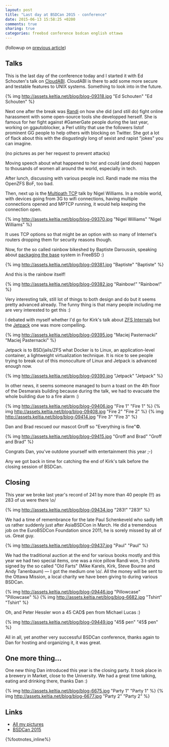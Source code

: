 ```yaml
---
layout: post
title: "Last day at BSDCan 2015 - conference"
date: 2015-06-13 15:58:25 +0200
comments: true
sharing: true
categories: freebsd conference bsdcan english ottawa
---
```


(followup on [previous article](/2015/06/12/third-day-at-bsdcan-2015-conference/))

Talks
-----

This is the last day of the conference today and I started it with Ed Schouten's talk on [CloudABI](https://www.bsdcan.org/2015/schedule/events/524.en.html).  CloudABI is there to add some more secure and testable features to UNIX systems.  Something to look into in the future.
<!--more-->
{% img http://assets.keltia.net/blog/blog-09318.jpg "Ed Schouten" "Ed Schouten" %} 

Next one after the break was [Randi](https://twitter.com/freebsdgirl) on how she did (and still do) fight online harassment with some open-source tools she developped herself.  She is famous for her fight against #GamerGate people during the last year, working on ggautoblocker, a Perl utility that use the followers listof prominent GG people to help others with blocking on Twitter.  She got a lot of flack about this with the disgustingly long of sexist and rapist "jokes" you can imagine.

(no pictures as per her request to prevent attacks)

Moving speech about what happened to her and could (and does) happen to thousands of women all around the world, especially in tech.

After lunch, discussing with various people incl. Randi made me miss the OpenZFS BoF, too bad.

Then, next up is the [Multipath TCP](https://www.bsdcan.org/2015/schedule/events/554.en.html) talk by Nigel Williams.  In a mobile world, with devices going from 3G to wifi connections, having multiple connections opened and MPTCP running, it would help keeping the connection open.
 
{% img http://assets.keltia.net/blog/blog-09370.jpg "Nigel Williams" "Nigel Williams" %} 

It uses TCP options so that might be an option with so many of Internet's routers dropping them for security reasons though.

Now, for the so called rainbow bikeshed by Baptiste Daroussin, speaking about [packaging the base](http://www.bsdcan.org/2015/schedule/events/563.en.html) system in FreeBSD :)

{% img http://assets.keltia.net/blog/blog-09381.jpg "Baptiste" "Baptiste" %} 

And this is the rainbow itself!

{% img http://assets.keltia.net/blog/blog-09382.jpg "Rainbow!" "Rainbow!" %} 

Very interesting talk, still lot of things to both design and do but it seems pretty advanced already.  The funny thing is that many people including me are very interested to get this :)

I debated with myself whether I'd go for Kirk's talk about [ZFS Internals](http://www.bsdcan.org/2015/schedule/events/525.en.html) but the [Jetpack](http://www.bsdcan.org/2015/schedule/events/574.en.html) one was more compelling.

{% img http://assets.keltia.net/blog/blog-09395.jpg "Maciej Pasternacki" "Maciej Pasternacki" %} 

Jetpack is to BSD/jails/ZFS what Docker is to Linux, an application-level container, a lightweight virtualization technique.  It is nice to see people trying to break out of this monoculture of Linux and Jetpack is advanced enough now.

{% img http://assets.keltia.net/blog/blog-09390.jpg "Jetpack" "Jetpack" %} 

In other news, it seems someone managed to burn a toast on the 4th floor of the Desmarais building because during the talk, we had to evacuate the whole building due to a fire alarm :)

{% img http://assets.keltia.net/blog/blog-09406.jpg "Fire 1" "Fire 1" %} 
{% img http://assets.keltia.net/blog/blog-09408.jpg "Fire 2" "Fire 2" %} 
{% img http://assets.keltia.net/blog/blog-09414.jpg "Fire 3" "Fire 3" %} 

Dan and Brad rescued our mascot Groff so "Everything is fine"©.

{% img http://assets.keltia.net/blog/blog-09415.jpg "Groff and Brad" "Groff and Brad" %} 

Congrats Dan, you've outdone yourself with entertainment this year ;-)

Any we got back in time for catching the end of Kirk's talk before the closing session of BSDCan.

Closing
-------

This year we broke last year's record of 241 by more than 40 people (!!) as 283 of us were there \o/

{% img http://assets.keltia.net/blog/blog-09434.jpg "283!" "283!" %} 

We had a time of remembrance for the late Paul Schenkeveld who sadly left us rather suddenly just after AsiaBSDCon in March.  He did a tremendous job on the EuroBSDCon Foundation since 2011, he is sorely missed by all of us.  Great guy.

{% img http://assets.keltia.net/blog/blog-09437.jpg "Paul" "Paul" %} 

We had the traditional auction at the end for various books mostly and this year we had two special items, one was a nice pillow Randi won, 3 t-shirts signed by the so called "Old Farts" (Mike Karels, Kirk, Steve Bourne and Andy Tanenbaum) — I got the medium one \o/.  All the money will be sent to the Ottawa Mission, a local charity we have been  giving to during various BSDCan.

{% img http://assets.keltia.net/blog/blog-09446.jpg "Pillowcase" "Pillowcase" %} 
{% img http://assets.keltia.net/blog/blog-6682.jpg "Tshirt" "Tshirt" %} 

Oh, and Peter Hessler won a 45 CAD$ pen from Michael Lucas :)

{% img http://assets.keltia.net/blog/blog-09449.jpg "45$ pen" "45$ pen" %} 

All in all, yet another very successful BSDCan conference, thanks again to Dan for hosting and organizing it, it was great.

One more thing…
---------------

One new thing Dan introduced this year is the closing party.  It took place in a brewery in Market, close to the University.  We had a great time talking, eating and drinking there, thanks Dan :)

{% img http://assets.keltia.net/blog/blog-6675.jpg "Party 1" "Party 1" %} 
{% img http://assets.keltia.net/blog/blog-6677.jpg "Party 2" "Party 2" %} 

Links
-----

- [All my pictures](http://assets.keltia.net/photos/BSDCan-2015/)
- [BSDCan 2015](http://bsdcan.org/2015/)


{%footnotes_inline%}
